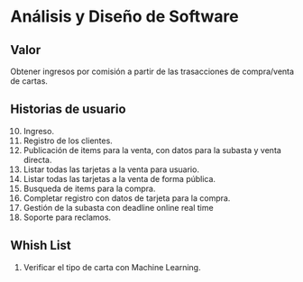 # Análisis y Diseño de Software

## Valor
Obtener ingresos por comisión a partir de las trasacciones de compra/venta de cartas.

## Historias de usuario

10. Ingreso.
20. Registro de los clientes.
30. Publicación de items para la venta, con datos para la subasta y venta directa.
32. Listar todas las tarjetas a la venta para usuario.
35. Listar todas las tarjetas a la venta de forma pública.
40. Busqueda de items para la compra.
45. Completar registro con datos de tarjeta para la compra.
50. Gestión de la subasta con deadline online real time
60. Soporte para reclamos.

## Whish List
1. Verificar el tipo de carta con Machine Learning.
